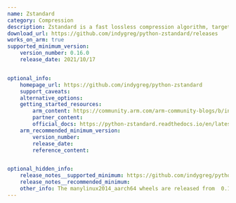 ```yaml
---
name: Zstandard
category: Compression
description: Zstandard is a fast lossless compression algorithm, targeting real-time compression scenarios at zlib-level and better compression ratios.
download_url: https://github.com/indygreg/python-zstandard/releases
works_on_arm: true
supported_minimum_version:
    version_number: 0.16.0
    release_date: 2021/10/17


optional_info:
    homepage_url: https://github.com/indygreg/python-zstandard
    support_caveats:
    alternative_options:
    getting_started_resources:
        arm_content: https://community.arm.com/arm-community-blogs/b/infrastructure-solutions-blog/posts/comparing-data-compression-algorithm-performance-on-aws-graviton2-342166113
        partner_content:
        official_docs: https://python-zstandard.readthedocs.io/en/latest/
    arm_recommended_minimum_version:
        version_number: 
        release_date: 
        reference_content: 


optional_hidden_info:
    release_notes__supported_minimum: https://github.com/indygreg/python-zstandard/releases/tag/0.16.0
    release_notes__recommended_minimum:
    other_info: The manylinux2014_aarch64 wheels are released from  0.16.0 version.
---
```

